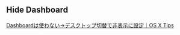## Hide Dashboard

[Dashboardは使わない→デスクトップ切替で非表示に設定｜OS X Tips](https://blog.skeg.jp/archives/2011/11/dashboardos_x_lion_tips.html)
